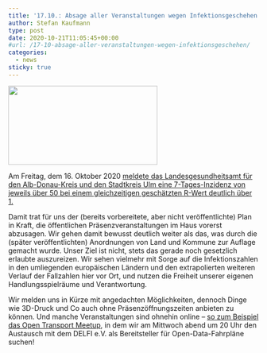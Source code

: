 ```yaml
---
title: '17.10.: Absage aller Veranstaltungen wegen Infektionsgeschehen'
author: Stefan Kaufmann
type: post
date: 2020-10-21T11:05:45+00:00
#url: /17-10-absage-aller-veranstaltungen-wegen-infektionsgeschehen/
categories:
  - news
sticky: true
---
```

<img loading="lazy" class="size-medium wp-image-1843 alignright" src="/wp-content/uploads/2020/10/civildefense-300x159.png" alt="" width="300" height="159" srcset="/wp-content/uploads/2020/10/civildefense-300x159.png 300w, /wp-content/uploads/2020/10/civildefense-768x408.png 768w, /wp-content/uploads/2020/10/civildefense.png 866w" sizes="(max-width: 300px) 85vw, 300px" />

Am Freitag, dem 16. Oktober 2020 [meldete das Landesgesundheitsamt für den Alb-Donau-Kreis und den Stadtkreis Ulm eine 7-Tages-Inzidenz von jeweils über 50 bei einem gleichzeitigen geschätzten R-Wert deutlich über 1.][1]

Damit trat für uns der (bereits vorbereitete, aber nicht veröffentlichte) Plan in Kraft, die öffentlichen Präsenzveranstaltungen im Haus vorerst abzusagen. Wir gehen damit bewusst deutlich weiter als das, was durch die (später veröffentlichten) Anordnungen von Land und Kommune zur Auflage gemacht wurde. Unser Ziel ist nicht, stets das gerade noch gesetzlich erlaubte auszureizen. Wir sehen vielmehr mit Sorge auf die Infektionszahlen in den umliegenden europäischen Ländern und den extrapolierten weiteren Verlauf der Fallzahlen hier vor Ort, und nutzen die Freiheit unserer eigenen Handlungsspielräume und Verantwortung.

Wir melden uns in Kürze mit angedachten Möglichkeiten, dennoch Dinge wie 3D-Druck und Co auch ohne Präsenzöffnungszeiten anbieten zu können. Und manche Veranstaltungen sind ohnehin online – [so zum Beispiel das Open Transport Meetup][2], in dem wir am Mittwoch abend um 20 Uhr den Austausch mit dem DELFI e.V. als Bereitsteller für Open-Data-Fahrpläne suchen!

 [1]: https://sozialministerium.baden-wuerttemberg.de/fileadmin/redaktion/m-sm/intern/downloads/Downloads_Gesundheitsschutz/201016_COVID_Tagesbericht_LGA.pdf
 [2]: https://github.com/transportkollektiv/meetup/wiki
